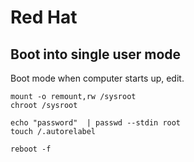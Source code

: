 # Red Hat


## Boot into single user mode

Boot mode when computer starts up, edit.

```shell
mount -o remount,rw /sysroot
chroot /sysroot

echo "password"  | passwd --stdin root
touch /.autorelabel

reboot -f

```
